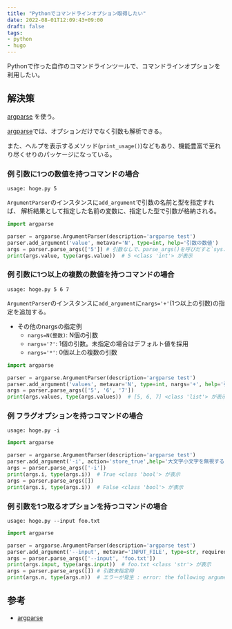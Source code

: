 ```yaml
---
title: "Pythonでコマンドラインオプション取得したい"
date: 2022-08-01T12:09:43+09:00
draft: false
tags:
- python
- hugo
---
```


Pythonで作った自作のコマンドラインツールで、コマンドラインオプションを利用したい。

## 解決策

[argparse](https://docs.python.org/ja/3/library/argparse.html) を使う。

[argparse](https://docs.python.org/ja/3/library/argparse.html)では、オプションだけでなく引数も解析できる。

また、ヘルプを表示するメソッド(`print_usage()`)などもあり、機能豊富で至れり尽くせりのパッケージになっている。

### 例 引数に1つの数値を持つコマンドの場合

~~~text
usage: hoge.py 5
~~~

`ArgumentParser`のインスタンスに`add_argument`で引数の名前と型を指定すれば、
解析結果として指定した名前の変数に、指定した型で引数が格納される。

~~~python
import argparse

parser = argparse.ArgumentParser(description='argparse test')
parser.add_argument('value', metavar='N', type=int, help='引数の数値')
args = parser.parse_args(['5']) # 引数なしで、parse_args()を呼びだすと`sys.argv`から取得
print(args.value, type(args.value))  # 5 <class 'int'> が表示
~~~

### 例 引数に1つ以上の複数の数値を持つコマンドの場合

~~~text
usage: hoge.py 5 6 7
~~~

`ArgumentParser`のインスタンスに`add_argument`に`nargs='+'`(1つ以上の引数)の指定を追加する。

- その他のnargsの指定例
  - `nargs=N(整数)`: N個の引数
  - `nargs='?'`: 1個の引数。未指定の場合はデフォルト値を採用
  - `nargs='*'`: 0個以上の複数の引数


~~~python
import argparse

parser = argparse.ArgumentParser(description='argparse test')
parser.add_argument('values', metavar='N', type=int, nargs='+', help='引数の数値')
args = parser.parse_args(['5', '6', '7'])
print(args.values, type(args.values))  # [5, 6, 7] <class 'list'> が表示
~~~

### 例 フラグオプションを持つコマンドの場合

~~~text
usage: hoge.py -i
~~~

~~~python
import argparse

parser = argparse.ArgumentParser(description='argparse test')
parser.add_argument('-i', action='store_true',help='大文字小文字を無視する')
args = parser.parse_args(['-i'])
print(args.i, type(args.i))  # True <class 'bool'> が表示
args = parser.parse_args([])
print(args.i, type(args.i))  # False <class 'bool'> が表示
~~~

### 例 引数を1つ取るオプションを持つコマンドの場合

~~~text
usage: hoge.py --input foo.txt
~~~

~~~python
import argparse

parser = argparse.ArgumentParser(description='argparse test')
parser.add_argument('--input', metavar='INPUT_FILE', type=str, required=True, help='入力ファイル')
args = parser.parse_args(['--input', 'foo.txt'])
print(args.input, type(args.input))  # foo.txt <class 'str'> が表示
args = parser.parse_args([]) # 引数未指定時
print(args.n, type(args.n))  # エラーが発生 : error: the following arguments are required: --input
~~~

## 参考

- [argparse](https://docs.python.org/ja/3/library/argparse.html)